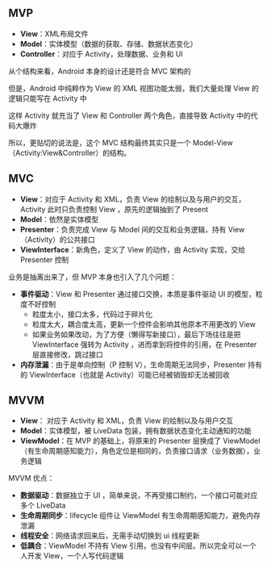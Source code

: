 
## MVP

- **View**：XML布局文件
- **Model**：实体模型（数据的获取、存储、数据状态变化）
- **Controller**：对应于 Activity，处理数据、业务和 UI

从个结构来看，Android 本身的设计还是符合 MVC 架构的

但是，Android 中纯粹作为 View 的 XML 视图功能太弱，我们大量处理 View 的逻辑只能写在 Activity 中

这样 Activity 就充当了 View 和 Controller 两个角色，直接导致 Activity 中的代码大爆炸

所以，更贴切的说法是，这个 MVC 结构最终其实只是一个 Model-View（Activity:View&Controller）的结构。

## MVC

- **View**：对应于 Activity 和 XML，负责 View 的绘制以及与用户的交互，Activity 此时只负责控制 View ，原先的逻辑抽到了 Present
- **Model**：依然是实体模型
- **Presenter**：负责完成 View 与 Model 间的交互和业务逻辑，持有 View（Activity）的公共接口
- **ViewInterface**：新角色，定义了 View 的动作，由 Activity 实现，交给 Presenter 控制

业务是抽离出来了，但 MVP 本身也引入了几个问题：

- **事件驱动**：View 和 Presenter 通过接口交换，本质是事件驱动 UI 的模型，粒度不好控制
  - 粒度太小，接口太多，代码过于碎片化
  - 粒度太大，耦合度太高，更新一个控件会影响其他原本不用更改的 View
  - 如果业务如果改动，为了方便（懒得写新接口），最后下场往往是把 ViewInterface 强转为 Activity ，进而拿到将控件的引用，在 Presenter 层直接修改，跳过接口
- **内存泄漏**：由于是单向控制（P 控制 V），生命周期无法同步，Presenter 持有的 ViewInterface（也就是 Activity）可能已经被销毁却无法被回收

## MVVM

- **View**： 对应于 Activity 和 XML，负责 View 的绘制以及与用户交互
- **Model**：实体模型，被 LiveData 包装，拥有数据状态变化主动通知的功能
- **ViewModel**：在 MVP 的基础上，将原来的 Presenter 层换成了 ViewModel（有生命周期感知能力），角色定位是相同的，负责接口请求（业务数据），业务逻辑

MVVM 优点：

- **数据驱动**：数据独立于 UI ，简单来说，不再受接口制约，一个接口可能对应多个 LiveData
- **生命周期同步**：lifecycle 组件让 ViewModel 有生命周期感知能力，避免内存泄漏
- **线程安全**：网络请求回来后，无需手动切换到 ui 线程更新
- **低耦合**：ViewModel 不持有 View 引用，也没有中间层。所以完全可以一个人开发 View，一个人写代码逻辑

